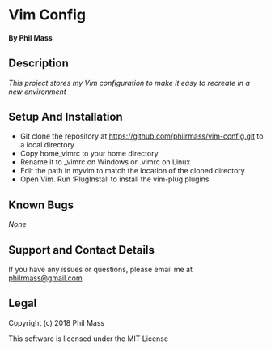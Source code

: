 # Vim Config

#### By **Phil Mass**

## Description

_This project stores my Vim configuration to make it easy to recreate in a new environment_

## Setup And Installation

* Git clone the repository at https://github.com/philrmass/vim-config.git to a local directory
* Copy home_vimrc to your home directory
* Rename it to \_vimrc on Windows or .vimrc on Linux
* Edit the path in myvim to match the location of the cloned directory
* Open Vim. Run :PlugInstall to install the vim-plug plugins

## Known Bugs

_None_

## Support and Contact Details

If you have any issues or questions, please email me at philrmass@gmail.com

## Legal

Copyright (c) 2018 Phil Mass

This software is licensed under the MIT License
